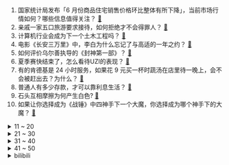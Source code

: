 1. 国家统计局发布「6 月份商品住宅销售价格环比整体有所下降」，当前市场行情如何？哪些信息值得关注？ [:link:](https://www.zhihu.com/question/612399929)
2. 亲戚一家五口旅游要求接待，如何拒绝才不会得罪人？ [:link:](https://www.zhihu.com/question/507346363)
3. 计算机行业会成为下一个土木工程吗？ [:link:](https://www.zhihu.com/question/602952609)
4. 电影《长安三万里》中，李白为什么忘记了与高适的一年之约？ [:link:](https://www.zhihu.com/question/611224954)
5. 如何评价乌尔善执导的《封神第一部》？ [:link:](https://www.zhihu.com/question/611406898)
6. 夏季赛快结束了，怎么看待UZI的表现？ [:link:](https://www.zhihu.com/question/612240399)
7. 有的肯德基是 24 小时服务，如果花 9 元买一杯时蔬汤在店里待一晚上，会不会被赶出去？为什么？ [:link:](https://www.zhihu.com/question/345615910)
8. 普通人有多少存款，才可以靠利息生活？ [:link:](https://www.zhihu.com/question/612271475)
9. 石头互相摩擦为何产生白色? [:link:](https://www.zhihu.com/question/611661376)
10. 如果让你选择成为《战锤》中四神手下一个大魔，你选择成为哪个神手下的大魔？ [:link:](https://www.zhihu.com/question/609567160)
<details>
<summary>11 ~ 20</summary>

11. 地中海岛国塞浦路斯暴发猫科动物冠状病毒疫情，已有 30 万只猫死亡，致死率 90%，具体情况如何？ [:link:](https://www.zhihu.com/question/612427456)
12. 你见过最节俭的人，节俭到什么程度？ [:link:](https://www.zhihu.com/question/288636445)
13. 拜登政府宣布取消 390 亿美元学生贷款债务，将产生哪些影响？ [:link:](https://www.zhihu.com/question/612385180)
14. 国防科技大学博士生导师冯旸赫因公牺牲，年仅 38 岁，你对他都有哪些了解？ [:link:](https://www.zhihu.com/question/612230486)
15. 上半年人民币存款增加，为何都说年轻人存不下钱？储蓄的主力股是谁？ [:link:](https://www.zhihu.com/question/612271366)
16. 《碟中谍7》伊尔莎是真的死了吗？ [:link:](https://www.zhihu.com/question/612275632)
17. 如果把《英雄联盟》的光辉r改为吟唱十秒但伤害翻5倍是否超模？ [:link:](https://www.zhihu.com/question/612355931)
18. 中国足球「金哨」孙葆洁执裁贵州村超，曾被称作「中国最干净的裁判」，如何评价孙葆洁的执裁水平？ [:link:](https://www.zhihu.com/question/612380777)
19. 「报复性熬夜」玩手机，可能会对眼睛造成什么影响？长远来看可能会导致什么视力问题？ [:link:](https://www.zhihu.com/question/604881042)
20. 南宁通报道路停车收费有关问题处理情况，4 人被免职，如何评价这一处理结果？ [:link:](https://www.zhihu.com/question/612081244)
</details>
<details>
<summary>21 ~ 30</summary>

21. 越来越多的南方人不远千里来东北拍视频，这说明什么？ [:link:](https://www.zhihu.com/question/611657781)
22. 如何看待清华团队发布 ChatGLM2-6B，对学术研究完全开放，允许免费商业使用？ [:link:](https://www.zhihu.com/question/612249095)
23. 生活中有哪些事你觉得普通但浪漫的？ [:link:](https://www.zhihu.com/question/600780044)
24. 如何看待温网决赛，阿卡3：2击败德约夺冠？ [:link:](https://www.zhihu.com/question/612451512)
25. 我是个比较内向的女生，今年高考，我想知道到大学怎么能和周围的人处一种比较和谐良好的关系? [:link:](https://www.zhihu.com/question/609562688)
26. 小丑和蝙蝠侠是不是互为镜像的关系？或者说小丑是否可以理解为是蝙蝠侠的心魔？ [:link:](https://www.zhihu.com/question/521759474)
27. 进化和演化哪一个说法更加恰当？ [:link:](https://www.zhihu.com/question/330867720)
28. 如何评价关晓彤和张一山主演的电视剧《曾少年》？ [:link:](https://www.zhihu.com/question/456127524)
29. 《长安三万里》中对高适这一历史人物塑造得如何？历史上的高适是什么样的？ [:link:](https://www.zhihu.com/question/611135704)
30. 被临床医学录取了，大学生活中要注意什么？ [:link:](https://www.zhihu.com/question/548875089)
</details>
<details>
<summary>31 ~ 40</summary>

31. 明明是工作经验越久越吃香，为什么程序员却不是？ [:link:](https://www.zhihu.com/question/610198706)
32. 你见过最冷静的人是怎么样的？ [:link:](https://www.zhihu.com/question/315251005)
33. 电竞还是投资风口吗？未来有哪些值得关注的方向？ [:link:](https://www.zhihu.com/question/611889722)
34. 2023年后，AI 还有什么研究方向有前景？ [:link:](https://www.zhihu.com/question/591140366)
35. 中国东航接收第二架国产大型客机 C919，将与首架机搭档执飞沪蓉快线，哪些信息值得关注？ [:link:](https://www.zhihu.com/question/612406672)
36. 米酵菌酸中毒病死率超 50%，夏季如何避免食物中毒？有哪些急救措施？ [:link:](https://www.zhihu.com/question/612396434)
37. 如何评价金泰梨主演的韩剧《恶鬼》？ [:link:](https://www.zhihu.com/question/555806806)
38. 真正懂显卡的人，都选了什么显卡？ [:link:](https://www.zhihu.com/question/612043329)
39. 马斯克的 xAI 举办线上问答会，有哪些内容值得关注？ [:link:](https://www.zhihu.com/question/612065603)
40. 为什么猪油更适合米饭，黄油更适合面包？ [:link:](https://www.zhihu.com/question/610194040)
</details>
<details>
<summary>41 ~ 50</summary>

41. 是什么让你突然觉得挣钱真的很重要？ [:link:](https://www.zhihu.com/question/607632545)
42. 公务员进入单位时该如何自我介绍？ [:link:](https://www.zhihu.com/question/263559427)
43. 如果你只能给新手作家一个关于写作的建议，你会建议他们做什么，为什么？ [:link:](https://www.zhihu.com/question/610450559)
44. 女排世联赛半决赛中国女排对阵波兰女排 3-0  挺进决赛，这场比赛都有哪些精彩看点？ [:link:](https://www.zhihu.com/question/612374981)
45. 马斯克为 xAI 定目标「2029 年实现通用人工智能，这是最后期限」，能实现吗？有哪些影响？ [:link:](https://www.zhihu.com/question/612469822)
46. 《长安三万里》评分上涨至 8.2，知乎推荐度 83%，票房破 3 亿，如何评价这一成绩？ [:link:](https://www.zhihu.com/question/611296005)
47. 参加学术会议，你们的收获大吗？ [:link:](https://www.zhihu.com/question/356001449)
48. 为什么家里的长辈炒菜基本都会放葱姜蒜等调料，而对于部分年轻人似乎变得可有可无？ [:link:](https://www.zhihu.com/question/605464337)
49. 乌武装部队总司令首次承认乌军攻击俄边境，称「使用的不是西方武器」，这意味着什么？ [:link:](https://www.zhihu.com/question/612380945)
50. 如何评价2023年CBA选秀状元陈国豪？ [:link:](https://www.zhihu.com/question/612257644)
</details><details>
<summary>bilibili</summary>

</details>